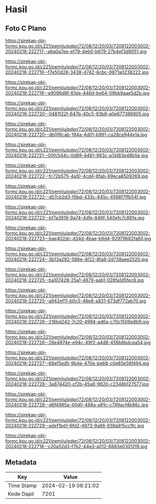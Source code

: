 # Hasil

## Foto C Plano

https://sirekap-obj-formc.kpu.go.id/c221/pemilu/pdpr/72/08/12/20/03/7208122003002-20240218-222717--a6a0a7ee-ef79-4eb0-b679-27b4ef3d8051.jpg

https://sirekap-obj-formc.kpu.go.id/c221/pemilu/pdpr/72/08/12/20/03/7208122003002-20240218-222719--f7e50d28-3438-4742-8cbc-9871a0238222.jpg

https://sirekap-obj-formc.kpu.go.id/c221/pemilu/pdpr/72/08/12/20/03/7208122003002-20240218-222719--e9096d9f-61de-446d-be64-09bb9aae5d2b.jpg

https://sirekap-obj-formc.kpu.go.id/c221/pemilu/pdpr/72/08/12/20/03/7208122003002-20240218-222720--0481f22f-647b-40c5-93b8-a0e677386905.jpg

https://sirekap-obj-formc.kpu.go.id/c221/pemilu/pdpr/72/08/12/20/03/7208122003002-20240218-222720--db0f8cab-194a-4d01-b991-ca28ce944e1a.jpg

https://sirekap-obj-formc.kpu.go.id/c221/pemilu/pdpr/72/08/12/20/03/7208122003002-20240218-222721--00fc544c-0d89-4481-983c-a7a183e48b5e.jpg

https://sirekap-obj-formc.kpu.go.id/c221/pemilu/pdpr/72/08/12/20/03/7208122003002-20240218-222722--fc72b575-4a10-4cd4-8fab-99eca8509269.jpg

https://sirekap-obj-formc.kpu.go.id/c221/pemilu/pdpr/72/08/12/20/03/7208122003002-20240218-222722--d57cb2d3-f6bd-433c-845c-4598f7ffb54f.jpg

https://sirekap-obj-formc.kpu.go.id/c221/pemilu/pdpr/72/08/12/20/03/7208122003002-20240218-222723--bf7a3919-9a74-4dfe-846f-540efc7c891e.jpg

https://sirekap-obj-formc.kpu.go.id/c221/pemilu/pdpr/72/08/12/20/03/7208122003002-20240218-222723--bae402dc-d34d-4bae-b9d4-92979682fa60.jpg

https://sirekap-obj-formc.kpu.go.id/c221/pemilu/pdpr/72/08/12/20/03/7208122003002-20240218-222724--3b13a292-586e-4f22-8fa8-2d738aee2520.jpg

https://sirekap-obj-formc.kpu.go.id/c221/pemilu/pdpr/72/08/12/20/03/7208122003002-20240218-222725--ba107428-25a1-4879-aab1-028fa1d5fec8.jpg

https://sirekap-obj-formc.kpu.go.id/c221/pemilu/pdpr/72/08/12/20/03/7208122003002-20240218-222725--a942ef11-b0c5-48e8-a831-673df772ab70.jpg

https://sirekap-obj-formc.kpu.go.id/c221/pemilu/pdpr/72/08/12/20/03/7208122003002-20240218-222726--216bd242-7c20-4994-ad6a-c70c1506e8b9.jpg

https://sirekap-obj-formc.kpu.go.id/c221/pemilu/pdpr/72/08/12/20/03/7208122003002-20240218-222726--26e4874e-e94c-49f2-a4d8-456b6bdcea54.jpg

https://sirekap-obj-formc.kpu.go.id/c221/pemilu/pdpr/72/08/12/20/03/7208122003002-20240218-222727--68ef5ed5-9b4e-470e-be68-c0e85e56f494.jpg

https://sirekap-obj-formc.kpu.go.id/c221/pemilu/pdpr/72/08/12/20/03/7208122003002-20240218-222728--3a674420-cf2b-45a8-9820-c2348b127577.jpg

https://sirekap-obj-formc.kpu.go.id/c221/pemilu/pdpr/72/08/12/20/03/7208122003002-20240218-222728--d6f4985a-40d0-488a-a91c-c799acf4b86c.jpg

https://sirekap-obj-formc.kpu.go.id/c221/pemilu/pdpr/72/08/12/20/03/7208122003002-20240218-222729--adef1bd1-6fd2-4973-9a86-938a915cc1fc.jpg

https://sirekap-obj-formc.kpu.go.id/c221/pemilu/pdpr/72/08/12/20/03/7208122003002-20240218-222718--c20a52d3-f7b2-44e3-a012-6883e03012f8.jpg


## Metadata

| Key        | Value               |
| ---------- | ------------------- |
| Time Stamp | 2024-02-19 06:21:02 |
| Kode Dapil | 7201                |



